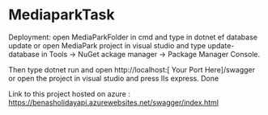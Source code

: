 # MediaparkTask 
Deployment:
open MediaParkFolder in cmd and type in dotnet ef database update
or open MediaPark project in visual studio and type update-database in Tools -> NuGet ackage manager -> Package Manager Console.

Then type dotnet run and open http://localhost:[ Your Port Here]/swagger
or open the project in visual studio and press IIs express.
Done

Link to this project hosted on azure : https://benasholidayapi.azurewebsites.net/swagger/index.html
